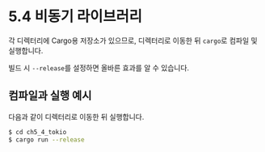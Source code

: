 # 5.4 비동기 라이브러리

각 디렉터리에 Cargo용 저장소가 있으므로, 디렉터리로 이동한 뒤 `cargo`로 컴파일 및 실행합니다.

빌드 시 ```--release```를 설정하면 올바른 효과를 알 수 있습니다.

## 컴파일과 실행 예시

다음과 같이 디렉터리로 이동한 뒤 실행합니다.

```sh
$ cd ch5_4_tokio
$ cargo run --release
```
